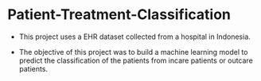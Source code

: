 # Patient-Treatment-Classification

- This project uses a EHR dataset collected from a hospital in Indonesia.

- The objective of this project was to build a machine learning model to predict the classification of the patients from incare patients or outcare patients.
